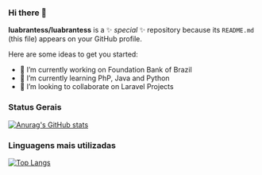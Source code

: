 ### Hi there 👋


**luabrantess/luabrantess** is a ✨ _special_ ✨ repository because its `README.md` (this file) appears on your GitHub profile.

Here are some ideas to get you started:

- 🔭 I’m currently working on Foundation Bank of Brazil
- 🌱 I’m currently learning PhP, Java and Python
- 👯 I’m looking to collaborate on Laravel Projects


### Status Gerais
[![Anurag's GitHub stats](https://github-readme-stats.vercel.app/api?username=luabrantess)](https://github.com/luabrantess/github-readme-stats)


### Linguagens mais utilizadas
[![Top Langs](https://github-readme-stats.vercel.app/api/top-langs/?username=luabrantess)](https://github.com/luabrantess/github-readme-stats)
